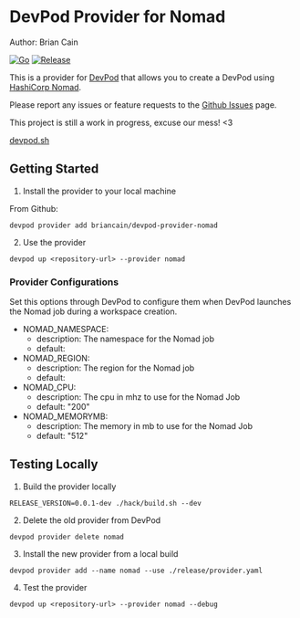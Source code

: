 # DevPod Provider for Nomad

Author: Brian Cain

[![Go](https://github.com/briancain/devpod-provider-nomad/actions/workflows/go.yml/badge.svg)](https://github.com/briancain/devpod-provider-nomad/actions/workflows/go.yml) [![Release](https://github.com/briancain/devpod-provider-nomad/actions/workflows/release.yml/badge.svg)](https://github.com/briancain/devpod-provider-nomad/actions/workflows/release.yml)

This is a provider for [DevPod](https://devpod.sh/) that allows you to create a
DevPod using [HashiCorp Nomad](https://www.nomadproject.io/).

Please report any issues or feature requests to the
[Github Issues](https://github.com/briancain/devpod-provider-nomad/issues) page.

This project is still a work in progress, excuse our mess! <3

[devpod.sh](https://devpod.sh/)

## Getting Started

1. Install the provider to your local machine

From Github:

```shell
devpod provider add briancain/devpod-provider-nomad
```

2. Use the provider

```shell
devpod up <repository-url> --provider nomad
```

### Provider Configurations

Set this options through DevPod to configure them when DevPod launches the
Nomad job during a workspace creation.

- NOMAD_NAMESPACE:
  + description: The namespace for the Nomad job
  + default:
- NOMAD_REGION:
  + description: The region for the Nomad job
  + default:
- NOMAD_CPU:
  + description: The cpu in mhz to use for the Nomad Job
  + default: "200"
- NOMAD_MEMORYMB:
  + description: The memory in mb to use for the Nomad Job
  + default: "512"

## Testing Locally

1. Build the provider locally

```shell
RELEASE_VERSION=0.0.1-dev ./hack/build.sh --dev
```

2. Delete the old provider from DevPod

```shell
devpod provider delete nomad
```

3. Install the new provider from a local build

```shell
devpod provider add --name nomad --use ./release/provider.yaml 
```

4. Test the provider

```shell
devpod up <repository-url> --provider nomad --debug 
```

